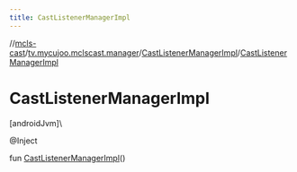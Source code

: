 ```yaml
---
title: CastListenerManagerImpl
---
```

//[mcls-cast](../../../index.html)/[tv.mycujoo.mclscast.manager](../index.html)/[CastListenerManagerImpl](index.html)/[CastListenerManagerImpl](-cast-listener-manager-impl.html)



# CastListenerManagerImpl



[androidJvm]\




@Inject



fun [CastListenerManagerImpl](-cast-listener-manager-impl.html)()




